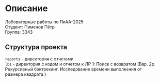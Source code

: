 # Описание

Лабораторные работы по ПиАА-2025\
Студент: Пименов Пётр\
Группа: 3343

## Структура проекта

```reports``` - директория с отчетами\
```lb1``` - директория с кодом и отчетом к ЛР 1: Поиск с возвратом (Вар. 2р. Рекурсивный бэктрекинг. Исследование времени выполнения от размера квадрата.)
